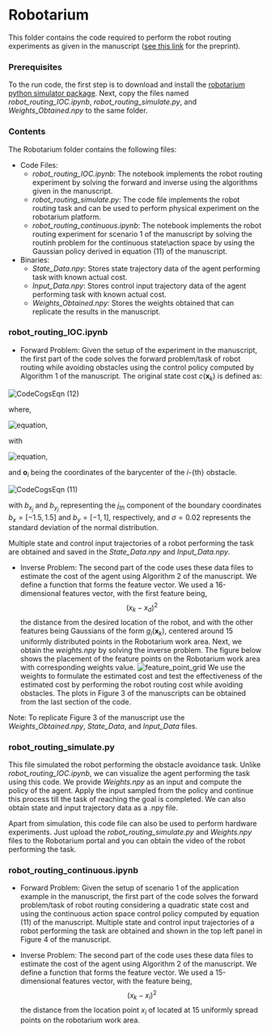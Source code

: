 # Robotarium 

This folder contains the code required to perform the robot routing experiments as given in the manuscript ([see this link](https://arxiv.org/abs/2306.13928) for the preprint).
### Prerequisites
To the run code, the first step is to download and install the [robotarium python simulator package](https://github.com/robotarium/robotarium_python_simulator). Next, copy the files named *robot_routing_IOC.ipynb*, *robot_routing_simulate.py*, and *Weights_Obtained.npy* to the same folder.
### Contents 
The Robotarium folder contains the following files:

- Code Files:
  - *robot_routing_IOC.ipynb*: The notebook implements the robot routing experiment by solving the forward and inverse using the algorithms given in the manuscript.
  - *robot_routing_simulate.py*: The code file implements the robot routing task and can be used to perform physical experiment on the robotarium platform.
  - *robot_routing_continuous.ipynb*: The notebook implements the robot routing experiment for scenario 1 of the manuscript by solving the routinh problem for the continuous state\action space by using the Gaussian policy derived in equation (11) of the manuscript.
- Binaries:
  - *State_Data.npy*: Stores state trajectory data of the agent performing task with known actual cost.
  - *Input_Data.npy*: Stores control input trajectory data of the agent performing task with known actual cost.
  - *Weights_Obtained.npy*: Stores the weights obtained that can replicate the results in the manuscript.
### robot_routing_IOC.ipynb

- Forward Problem:
Given the setup of the experiment in the manuscript, the first part of the code solves the forward problem/task of robot routing while avoiding obstacles using the control policy computed by Algorithm 1 of the manuscript. The original state cost $c(\textbf{x}_{k})$ is defined as:

![CodeCogsEqn (12)](https://github.com/GIOVRUSSO/Control-Group-Code/assets/62793703/8a2656ec-2e19-46dd-9b37-158162b6cf61)

where,

![equation](https://latex.codecogs.com/png.image?\large&space;\dpi{110}\bg{white}g_{i}(\mathbf{x}_{k}):=\frac{1}{\sqrt{{(2\pi)^{2}\det(\mathbf{\Sigma}_o)}}}\exp\left(-\frac{1}{2}(\mathbf{x}_{k}-\mathbf{o}_{i})^\top\mathbf{\Sigma}_o^{-1}(\mathbf{x}_{k}-\mathbf{o}_{i})\right)),

with 

![equation](https://latex.codecogs.com/png.image?%5Cdpi%7B110%7D%5Cbg%7Bwhite%7D%5Cmathbf%7B%5CSigma%7D_o=%5Cbegin%7Bbmatrix%7D0.025&0%5C%5C0&0.025%5C%5C%5Cend%7Bbmatrix%7D), 

and $\mathbf{o}_{i}$ being the coordinates of the barycenter of the $i$-{th} obstacle.

![CodeCogsEqn (11)](https://github.com/GIOVRUSSO/Control-Group-Code/assets/62793703/d9b7e1f3-71b0-4504-8660-5d4984cf9076)

with $b_{x_j}$ and $b_{y_j}$ representing the $j_{th}$ component of the boundary coordinates $b_{x}=[-1.5,1.5]$ and $b_{y}=[-1,1]$, respectively, and $\sigma=0.02$ represents the standard deviation of the normal distribution.

Multiple state and control input trajectories of a robot performing the task are obtained and saved in the *State_Data.npy* and *Input_Data.npy*. 

- Inverse Problem:
The second part of the code uses these data files to estimate the cost of the agent using Algorithm 2 of the manuscript. 
We define a function that forms the feature vector. We used a 16-dimensional features vector, with the first feature being, $$(x_{k}-x_{d})^{2}$$  the distance from the desired location of the robot,
and with the other features being Gaussians of the form $g_{i}(\textbf{x}_{k})$, centered around 15 uniformly distributed points in the Robotarium work area. 
Next, we obtain the *weights.npy* by solving the inverse problem. The figure below shows the placement of the feature points on the Robotarium work area with corresponding weights value.
![feature_point_grid](https://github.com/GIOVRUSSO/Control-Group-Code/assets/62793703/d50ee3e0-3e3b-4595-b5fc-a3305e843b08)
We use the weights to formulate the estimated cost and test the effectiveness of the estimated cost by performing the robot routing cost while avoiding obstacles. The plots in Figure 3 of the manuscripts can be obtained from the last section of the code.

Note: To replicate Figure 3 of the manuscript use the *Weights_Obtained.npy*, *State_Data*, and *Input_Data* files.

### robot_routing_simulate.py

This file simulated the robot performing the obstacle avoidance task. Unlike *robot_routing_IOC.ipynb*, we can visualize the agent performing the task using this code. We provide *Weights.npy* as an input and compute the policy of the agent. Apply the input sampled from the policy and continue this process till the task of reaching the goal is completed. We can also obtain state and input trajectory data as a .npy file. 

Apart from simulation, this code file can also be used to perform hardware experiments. Just upload the *robot_routing_simulate.py* and *Weights.npy* files to the Robotarium portal and you can obtain the video of the robot performing the task.

### robot_routing_continuous.ipynb

- Forward Problem:
Given the setup of scenario 1 of the application example in the manuscript, the first part of the code solves the forward problem/task of robot routing considering a quadratic state cost and using the continuous action space control policy computed by equation (11) of the manuscript. Multiple state and control input trajectories of a robot performing the task are obtained and shown in the top left panel in Figure 4 of the manuscript. 

- Inverse Problem:
The second part of the code uses these data files to estimate the cost of the agent using Algorithm 2 of the manuscript. 
We define a function that forms the feature vector. We used a 15-dimensional features vector, with the feature being, $$(x_{k}-x_{i})^{2}$$  the distance from the location point $x_{i}$ of located at 15 uniformly spread points on the robotarium work area.
